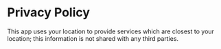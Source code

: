 # Privacy Policy
This app uses your location to provide services which are closest to your location; this information is not shared with any third parties.
